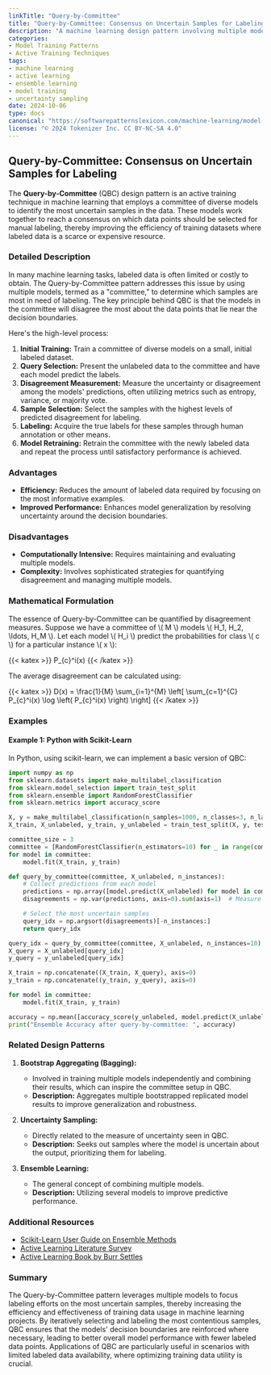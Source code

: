 ```yaml
---
linkTitle: "Query-by-Committee"
title: "Query-by-Committee: Consensus on Uncertain Samples for Labeling"
description: "A machine learning design pattern involving multiple models to identify and label the most uncertain samples through consensus."
categories:
- Model Training Patterns
- Active Training Techniques
tags:
- machine learning
- active learning
- ensemble learning
- model training
- uncertainty sampling
date: 2024-10-06
type: docs
canonical: "https://softwarepatternslexicon.com/machine-learning/model-training-patterns/active-training-techniques/query-by-committee"
license: "© 2024 Tokenizer Inc. CC BY-NC-SA 4.0"
---
```


## Query-by-Committee: Consensus on Uncertain Samples for Labeling

The **Query-by-Committee** (QBC) design pattern is an active training technique in machine learning that employs a committee of diverse models to identify the most uncertain samples in the data. These models work together to reach a consensus on which data points should be selected for manual labeling, thereby improving the efficiency of training datasets where labeled data is a scarce or expensive resource.

### Detailed Description

In many machine learning tasks, labeled data is often limited or costly to obtain. The Query-by-Committee pattern addresses this issue by using multiple models, termed as a "committee," to determine which samples are most in need of labeling. The key principle behind QBC is that the models in the committee will disagree the most about the data points that lie near the decision boundaries. 

Here's the high-level process:

1. **Initial Training:** Train a committee of diverse models on a small, initial labeled dataset.
2. **Query Selection:** Present the unlabeled data to the committee and have each model predict the labels.
3. **Disagreement Measurement:** Measure the uncertainty or disagreement among the models' predictions, often utilizing metrics such as entropy, variance, or majority vote.
4. **Sample Selection:** Select the samples with the highest levels of predicted disagreement for labeling.
5. **Labeling:** Acquire the true labels for these samples through human annotation or other means.
6. **Model Retraining:** Retrain the committee with the newly labeled data and repeat the process until satisfactory performance is achieved.

### Advantages

- **Efficiency:** Reduces the amount of labeled data required by focusing on the most informative examples.
- **Improved Performance:** Enhances model generalization by resolving uncertainty around the decision boundaries.

### Disadvantages

- **Computationally Intensive:** Requires maintaining and evaluating multiple models.
- **Complexity:** Involves sophisticated strategies for quantifying disagreement and managing multiple models.

### Mathematical Formulation

The essence of Query-by-Committee can be quantified by disagreement measures. Suppose we have a committee of \\( M \\) models \\( H_1, H_2, \ldots, H_M \\). Let each model \\( H_i \\) predict the probabilities for class \\( c \\) for a particular instance \\( x \\):

{{< katex >}} P_{c}^i(x) {{< /katex >}}

The average disagreement can be calculated using:

{{< katex >}} D(x) = \frac{1}{M} \sum_{i=1}^{M} \left[ \sum_{c=1}^{C} P_{c}^i(x) \log \left( P_{c}^i(x) \right) \right] {{< /katex >}}

### Examples

#### Example 1: Python with Scikit-Learn

In Python, using scikit-learn, we can implement a basic version of QBC:

```python
import numpy as np
from sklearn.datasets import make_multilabel_classification
from sklearn.model_selection import train_test_split
from sklearn.ensemble import RandomForestClassifier
from sklearn.metrics import accuracy_score

X, y = make_multilabel_classification(n_samples=1000, n_classes=3, n_labels=1, random_state=42)
X_train, X_unlabeled, y_train, y_unlabeled = train_test_split(X, y, test_size=0.9, random_state=42)

committee_size = 3
committee = [RandomForestClassifier(n_estimators=10) for _ in range(committee_size)]
for model in committee:
    model.fit(X_train, y_train)

def query_by_committee(committee, X_unlabeled, n_instances):
    # Collect predictions from each model
    predictions = np.array([model.predict(X_unlabeled) for model in committee])
    disagreements = np.var(predictions, axis=0).sum(axis=1)  # Measure of disagreement

    # Select the most uncertain samples
    query_idx = np.argsort(disagreements)[-n_instances:]
    return query_idx

query_idx = query_by_committee(committee, X_unlabeled, n_instances=10)
X_query = X_unlabeled[query_idx]
y_query = y_unlabeled[query_idx]

X_train = np.concatenate((X_train, X_query), axis=0)
y_train = np.concatenate((y_train, y_query), axis=0)

for model in committee:
    model.fit(X_train, y_train)

accuracy = np.mean([accuracy_score(y_unlabeled, model.predict(X_unlabeled)) for model in committee])
print("Ensemble Accuracy after query-by-committee: ", accuracy)
```

### Related Design Patterns

1. **Bootstrap Aggregating (Bagging):**
   - Involved in training multiple models independently and combining their results, which can inspire the committee setup in QBC.
   - **Description:** Aggregates multiple bootstrapped replicated model results to improve generalization and robustness.
   
2. **Uncertainty Sampling:**
   - Directly related to the measure of uncertainty seen in QBC.
   - **Description:** Seeks out samples where the model is uncertain about the output, prioritizing them for labeling.

3. **Ensemble Learning:**
   - The general concept of combining multiple models.
   - **Description:** Utilizing several models to improve predictive performance.

### Additional Resources

- [Scikit-Learn User Guide on Ensemble Methods](https://scikit-learn.org/stable/modules/ensemble.html)
- [Active Learning Literature Survey](https://arxiv.org/abs/0906.1458)
- [Active Learning Book by Burr Settles](https://www.morganclaypool.com/doi/abs/10.2200/S00258ED1V01Y201207AIM018)

### Summary

The Query-by-Committee pattern leverages multiple models to focus labeling efforts on the most uncertain samples, thereby increasing the efficiency and effectiveness of training data usage in machine learning projects. By iteratively selecting and labeling the most contentious samples, QBC ensures that the models' decision boundaries are reinforced where necessary, leading to better overall model performance with fewer labeled data points. Applications of QBC are particularly useful in scenarios with limited labeled data availability, where optimizing training data utility is crucial.

